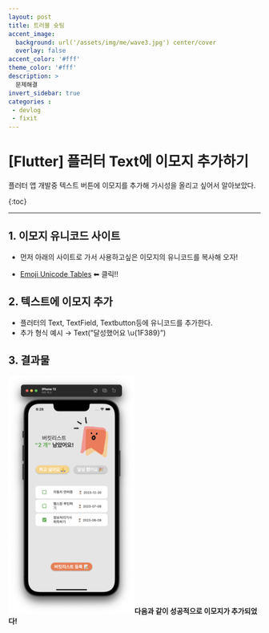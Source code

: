 ```yaml
---
layout: post
title: 트러블 슛팅
accent_image: 
  background: url('/assets/img/me/wave3.jpg') center/cover
  overlay: false
accent_color: '#fff'
theme_color: '#fff'
description: >
  문제해결
invert_sidebar: true
categories :
 - devlog	
 - fixit
---
```




# [Flutter] 플러터 Text에 이모지 추가하기



플러터 앱 개발중 텍스트 버튼에 이모지를 추가해 가시성을 올리고 싶어서 알아보았다.

{:toc}

---



## 1. 이모지 유니코드 사이트

- 먼저 아래의 사이트로 가서 사용하고싶은 이모지의 유니코드를 복사해 오자!

- [Emoji Unicode Tables](https://apps.timwhitlock.info/emoji/tables/unicode) ⬅ 클릭!!



## 2. 텍스트에 이모지 추가 

- 플러터의 Text, TextField, Textbutton등에 유니코드를 추가한다.
- 추가 형식 예시 →  Text(”달성했어요 \u{1F389}”)



## 3. 결과물

<img src = "../../../assets/img/blog/mybuckit1.png" width ="50%" height = "auto">**다음과 같이 성공적으로 이모지가 추가되었다!**